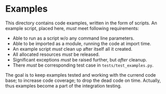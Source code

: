 Examples
========

This directory contains code examples, written in the form of scripts.
An example script, placed here, *must* meet following requirements:

* Able to run as a script w/o any command line parameters.
* Able to be imported as a module, running the code at import time.
* An example script *must* clean up after itself all it created.
* All allocated resources *must* be released.
* Significant exceptions *must* be raised further, but *after* cleanup.
* There *must* be corresponding test case in `tests/test_examples.py`.

The goal is to keep examples tested and working with the currend code base;
to increase code coverage; to drop the dead code on time. Actually, thus
examples become a part of the integration testing.
